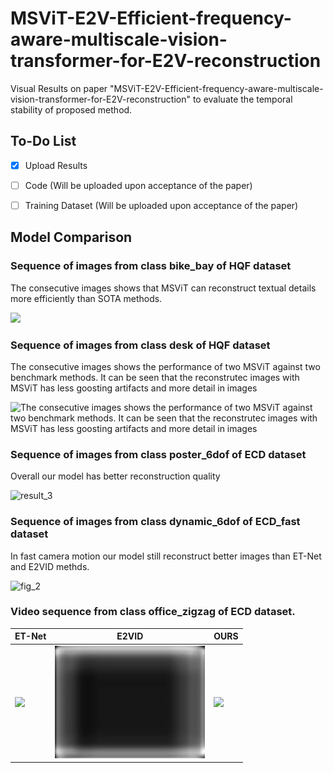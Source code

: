 # MSViT-E2V-Efficient-frequency-aware-multiscale-vision-transformer-for-E2V-reconstruction
Visual Results on paper "MSViT-E2V-Efficient-frequency-aware-multiscale-vision-transformer-for-E2V-reconstruction" to evaluate the temporal stability of proposed method.

## To-Do List

- [x] Upload Results  
- [ ] Code (Will be uploaded upon acceptance of the paper)
- [ ] Training Dataset (Will be uploaded upon acceptance of the paper)


## Model Comparison
### Sequence of images from class bike_bay of HQF dataset
The consecutive images shows that MSViT can reconstruct textual details more efficiently than SOTA methods. 

![](videos/result_bike_bay.png)
### Sequence of images from class desk of HQF dataset
The consecutive images shows the performance of two MSViT against two benchmark methods. It can be seen that the reconstrutec images with MSViT has less goosting artifacts and more detail in images

![The consecutive images shows the performance of two MSViT against two benchmark methods. It can be seen that the reconstrutec images with MSViT has less goosting artifacts and more detail in images](videos/results_2.png)
### Sequence of images from class poster_6dof of ECD dataset
Overall our model has better reconstruction quality

![result_3](videos/results_3.png)
### Sequence of images from class dynamic_6dof of ECD_fast dataset
In fast camera motion our model still reconstruct better images than ET-Net and E2VID methds.

![fig_2](videos/results_1.png)


### Video sequence from class office_zigzag of ECD dataset.

| ET-Net | E2VID | OURS |
|--------|-------|------|
| ![](videos/ET-Net.gif) | ![](videos/E2VID.gif) | ![](videos/OURS.gif) |

